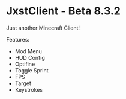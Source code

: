 # JxstClient - Beta 8.3.2
Just another Minecraft Client!

Features:
 - Mod Menu
 - HUD Config
 - Optifine
 - Toggle Sprint
 - FPS
 - Target
 - Keystrokes
